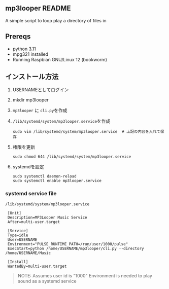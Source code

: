 ## mp3looper README

A simple script to loop play a directory of files in 

## Prereqs

- python 3.11
- mpg321 installed
- Running Raspbian GNU/Linux 12 (bookworm) 

## インストール方法

1. USERNAMEとしてログイン
2. mkdir mp3looper
3. `mp3looper` に `cli.py`を作成
4.  `/lib/systemd/system/mp3looper.service`を作成
    ```
    sudo vim /lib/systemd/system/mp3looper.service  # 上記の内容を入れて保存
    ```
    
5.  権限を更新
    ```
    sudo chmod 644 /lib/systemd/system/mp3looper.service
    ```
    
6.  systemdを設定
    
    ```
    sudo systemctl daemon-reload
    sudo systemctl enable mp3looper.service
    ```


### systemd service file

`/lib/systemd/system/mp3looper.service`

```
 [Unit]
 Description=MP3Looper Music Service
 After=multi-user.target

 [Service]
 Type=idle
 User=USERNAME
 Environment="PULSE_RUNTIME_PATH=/run/user/1000/pulse"
 ExecStart=python /home/USERNAME/mp3looper/cli.py --directory /home/USERNAME/Music

 [Install]
 WantedBy=multi-user.target
```

> NOTE: Assumes user id is "1000" 
> Environment is needed to play sound as a systemd service

